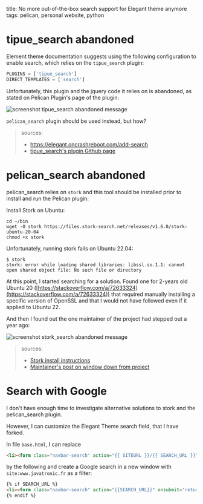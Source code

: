 title: No more out-of-the-box search support for Elegant theme anymore
tags: pelican, personal website, python

# tipue_search abandoned

Element theme documentation suggests using the following configuration to enable search, which relies on the `tipue_search` plugin:

```python
PLUGINS = ['tipue_search']
DIRECT_TEMPLATES = ['search']
```

Unfortunately, this plugin and the jquery code it relies on is abandoned, as stated on Pelican Plugin's page of the plugin:

![screenshot tipue_search abandoned message]({static}/images/2024-05-03_enabling_search_in_elegant_theme/tipue_search_abandoned_screenshot.png)

`pelican_search` plugin should be used instead, but how?

> sources:
> 
> * https://elegant.oncrashreboot.com/add-search
> * [tipue_search's plugin Github page](https://github.com/pelican-plugins/tipue-search?tab=readme-ov-file)

# pelican_search abandoned

pelican_search relies on `stork` and this tool should be installed prior to install and run the Pelican plugin: 

Install Stork  on Ubuntu:

```shell
cd ~/bin
wget -O stork https://files.stork-search.net/releases/v1.6.0/stork-ubuntu-20-04
chmod +x stork
```

Unfortunately, running stork fails on Ubuntu 22.04:

```shell
$ stork
stork: error while loading shared libraries: libssl.so.1.1: cannot open shared object file: No such file or directory
```

At this point, I started searching for a solution.
Found one for 2-years old Ubuntu 20 ([https://stackoverflow.com/a/72633324](https://stackoverflow.com/a/72633324)) that required manually installing a specific
version of OpenSSL and that I would not have followed even if it applied to Ubuntu 22.

And then I found out the one maintainer of the project had stepped out a year ago:

![screenshot stork_search abandoned message]({static}/images/2024-05-03_enabling_search_in_elegant_theme/stork_search_abandoned_screenshot.png)

> sources: 
> 
> * [Stork install instructions](https://stork-search.net/docs/install)
> * [Maintainer's post on window down from project](https://github.com/jameslittle230/stork/discussions/360)

# Search with Google

I don't have enough time to investigate alternative solutions to stork and the pelican_search plugin.

However, I can customize the Elegant Theme search field, that I have forked.

In file `base.html`, I can replace

```html
<li><form class="navbar-search" action="{{ SITEURL }}/{{ SEARCH_URL }}" onsubmit="return validateForm(this.elements['q'].value);"> <input type="text" class="search-query" placeholder="Search" name="q" id="tipue_search_input"></form></li>
```

by the following and create a Google search in a new window with `site:www.javatronic.fr` as a filter:

```html
{% if SEARCH_URL %}
<li><form class="navbar-search" action="{{SEARCH_URL}}" onsubmit="return validateForm(this.elements['q'][0].value);" target="_blank"> <input type="text" class="search-query" placeholder="Search" name="q" id="tipue_search_input"><input type="hidden" name="q" value="site:{{ SITEURL }}"></form></li>
{% endif %}
```
                      


